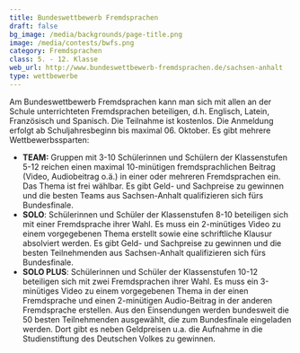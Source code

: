 ```yaml
---
title: Bundeswettbewerb Fremdsprachen
draft: false
bg_image: /media/backgrounds/page-title.png
image: /media/contests/bwfs.png
category: Fremdsprachen
class: 5. - 12. Klasse
web_url: http://www.bundeswettbewerb-fremdsprachen.de/sachsen-anhalt
type: wettbewerbe
---
```

Am Bundeswettbewerb Fremdsprachen kann man sich mit allen an der Schule unterrichteten Fremdsprachen beteiligen, d.h. Englisch, Latein, Französisch und Spanisch. Die Teilnahme ist kostenlos. Die Anmeldung erfolgt ab Schuljahresbeginn bis maximal 06. Oktober. Es gibt mehrere Wettbewerbssparten:

- **TEAM:** Gruppen mit 3-10 Schülerinnen und Schülern der Klassenstufen 5-12 reichen einen maximal 10-minütigen fremdsprachlichen Beitrag (Video, Audiobeitrag o.ä.) in einer oder mehreren Fremdsprachen ein. Das Thema ist frei wählbar.
Es gibt Geld- und Sachpreise zu gewinnen und die besten Teams aus Sachsen-Anhalt qualifizieren sich fürs Bundesfinale.
- **SOLO**: Schülerinnen und Schüler der Klassenstufen 8-10 beteiligen sich mit einer Fremdsprache ihrer Wahl. Es muss ein 2-minütiges Video zu einem vorgegebenen Thema erstellt sowie eine schriftliche Klausur absolviert werden.
Es gibt Geld- und Sachpreise zu gewinnen und die besten Teilnehmenden aus Sachsen-Anhalt qualifizieren sich fürs Bundesfinale.
- **SOLO PLUS**: Schülerinnen und Schüler der Klassenstufen 10-12 beteiligen sich mit zwei Fremdsprachen ihrer Wahl. Es muss ein 3-minütiges Video zu einem vorgegebenen Thema in der einen Fremdsprache und einen 2-minütigen Audio-Beitrag in der anderen Fremdsprache erstellen. Aus den Einsendungen werden bundesweit die 50 besten Teilnehmenden ausgewählt, die zum Bundesfinale eingeladen werden. Dort gibt es neben Geldpreisen u.a. die Aufnahme in die Studienstiftung des Deutschen Volkes zu gewinnen.

